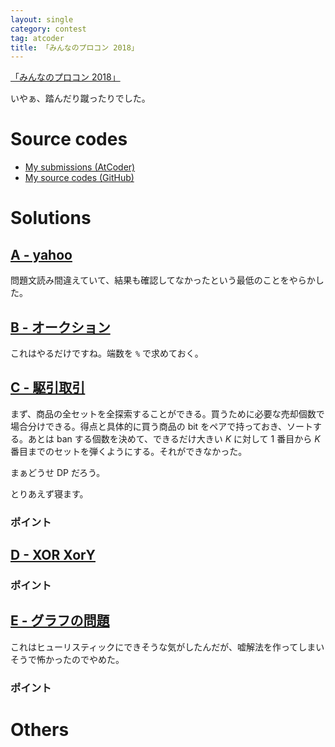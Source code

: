```yaml
---
layout: single
category: contest
tag: atcoder
title: 「みんなのプロコン 2018」
---
```


[「みんなのプロコン 2018」](https://atcoder.jp/contests/yahoo-procon2018-qual)

いやぁ、踏んだり蹴ったりでした。

# Source codes

- [My submissions (AtCoder)](https://atcoder.jp/contests/yahoo-procon2018-qual/submissions?f.User=kazunetakahashi)
- [My source codes (GitHub)](https://github.com/kazunetakahashi/atcoder/tree/master/2018/0210_minpro-2018-qual)

# Solutions

## [A - yahoo](https://atcoder.jp/contests/yahoo-procon2018-qual/tasks/yahoo_procon2018_qual_a)

問題文読み間違えていて、結果も確認してなかったという最低のことをやらかした。

## [B - オークション](https://atcoder.jp/contests/yahoo-procon2018-qual/tasks/yahoo_procon2018_qual_b)

これはやるだけですね。端数を `%` で求めておく。

## [C - 駆引取引](https://atcoder.jp/contests/yahoo-procon2018-qual/tasks/yahoo_procon2018_qual_c)

まず、商品の全セットを全探索することができる。買うために必要な売却個数で場合分けできる。得点と具体的に買う商品の bit をペアで持っておき、ソートする。あとは ban する個数を決めて、できるだけ大きい $K$ に対して $1$ 番目から $K$ 番目までのセットを弾くようにする。それができなかった。

まぁどうせ DP だろう。

とりあえず寝ます。

### ポイント



## [D - XOR XorY](https://atcoder.jp/contests/yahoo-procon2018-qual/tasks/yahoo_procon2018_qual_d)



### ポイント



## [E - グラフの問題](https://atcoder.jp/contests/yahoo-procon2018-qual/tasks/yahoo_procon2018_qual_e)

これはヒューリスティックにできそうな気がしたんだが、嘘解法を作ってしまいそうで怖かったのでやめた。

### ポイント



# Others
